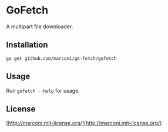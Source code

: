 GoFetch
=======

A multipart file downloader.

Installation
------------

`go get github.com/marconi/go-fetch/gofetch`

Usage
-----

Run `gofetch --help` for usage.

License
-------

[http://marconi.mit-license.org/](http://marconi.mit-license.org/)
